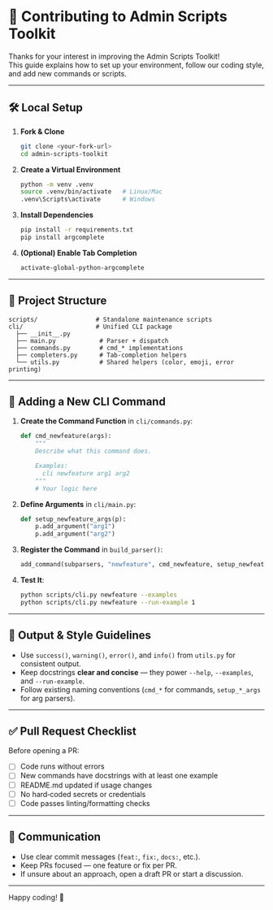 # 🤝 Contributing to Admin Scripts Toolkit

Thanks for your interest in improving the Admin Scripts Toolkit!  
This guide explains how to set up your environment, follow our coding style, and add new commands or scripts.

---

## 🛠 Local Setup

1. **Fork & Clone**
   ```bash
   git clone <your-fork-url>
   cd admin-scripts-toolkit
   ```

2. **Create a Virtual Environment**
   ```bash
   python -m venv .venv
   source .venv/bin/activate   # Linux/Mac
   .venv\Scripts\activate      # Windows
   ```

3. **Install Dependencies**
   ```bash
   pip install -r requirements.txt
   pip install argcomplete
   ```

4. **(Optional) Enable Tab Completion**
   ```bash
   activate-global-python-argcomplete
   ```

---

## 📂 Project Structure

```
scripts/                # Standalone maintenance scripts
cli/                    # Unified CLI package
  ├── __init__.py
  ├── main.py            # Parser + dispatch
  ├── commands.py        # cmd_* implementations
  ├── completers.py      # Tab-completion helpers
  └── utils.py           # Shared helpers (color, emoji, error printing)
```

---

## 🧠 Adding a New CLI Command

1. **Create the Command Function** in `cli/commands.py`:
   ```python
   def cmd_newfeature(args):
       """
       Describe what this command does.

       Examples:
         cli newfeature arg1 arg2
       """
       # Your logic here
   ```

2. **Define Arguments** in `cli/main.py`:
   ```python
   def setup_newfeature_args(p):
       p.add_argument("arg1")
       p.add_argument("arg2")
   ```

3. **Register the Command** in `build_parser()`:
   ```python
   add_command(subparsers, "newfeature", cmd_newfeature, setup_newfeature_args)
   ```

4. **Test It**:
   ```bash
   python scripts/cli.py newfeature --examples
   python scripts/cli.py newfeature --run-example 1
   ```

---

## 🎨 Output & Style Guidelines

- Use `success()`, `warning()`, `error()`, and `info()` from `utils.py` for consistent output.
- Keep docstrings **clear and concise** — they power `--help`, `--examples`, and `--run-example`.
- Follow existing naming conventions (`cmd_*` for commands, `setup_*_args` for arg parsers).

---

## ✅ Pull Request Checklist

Before opening a PR:
- [ ] Code runs without errors
- [ ] New commands have docstrings with at least one example
- [ ] README.md updated if usage changes
- [ ] No hard‑coded secrets or credentials
- [ ] Code passes linting/formatting checks

---

## 💬 Communication

- Use clear commit messages (`feat:`, `fix:`, `docs:`, etc.).
- Keep PRs focused — one feature or fix per PR.
- If unsure about an approach, open a draft PR or start a discussion.

---

Happy coding! 🚀
